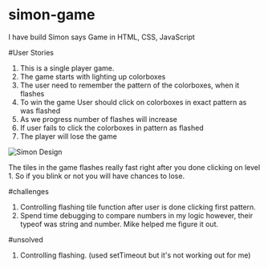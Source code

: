 # simon-game
I have build Simon says Game in HTML, CSS, JavaScript

#User Stories
1. This is a single player game.
2. The game starts with lighting up colorboxes
3. The user need to remember the pattern of the colorboxes, when it flashes
4. To win the game User should click on colorboxes in exact pattern as was flashed
5. As we progress number of flashes will increase
6. If user fails to click the colorboxes in pattern as flashed
7. The player will lose the game

![Simon Design](https://www.dropbox.com/s/im00hnqlpmrt0z3/simon.png?dl=0 "Simon-game")

The tiles in the game flashes really fast right after you done clicking on level 1. So if you blink or not you will have chances to lose. 

#challenges
1. Controlling flashing tile function after user is done clicking first pattern.
2. Spend time debugging to compare numbers in my logic however, their typeof was string and number. Mike helped me figure it out. 

#unsolved
1. Controlling flashing. (used setTimeout but it's not working out for me)
